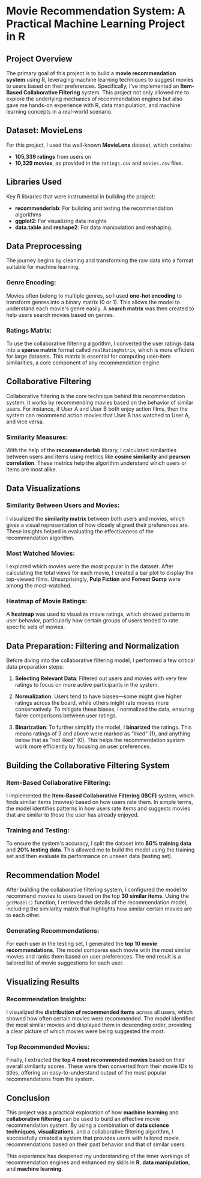 # Movie Recommendation System: A Practical Machine Learning Project in R

## Project Overview
The primary goal of this project is to build a **movie recommendation system** using R, leveraging machine learning techniques to suggest movies to users based on their preferences. Specifically, I’ve implemented an **Item-Based Collaborative Filtering** system. This project not only allowed me to explore the underlying mechanics of recommendation engines but also gave me hands-on experience with R, data manipulation, and machine learning concepts in a real-world scenario.

## Dataset: MovieLens
For this project, I used the well-known **MovieLens** dataset, which contains:
- **105,339 ratings** from users on
- **10,329 movies**, as provided in the `ratings.csv` and `movies.csv` files.

## Libraries Used
Key R libraries that were instrumental in building the project:
- **recommenderlab**: For building and testing the recommendation algorithms
- **ggplot2**: For visualizing data insights
- **data.table** and **reshape2**: For data manipulation and reshaping.

## Data Preprocessing
The journey begins by cleaning and transforming the raw data into a format suitable for machine learning.

### Genre Encoding:
Movies often belong to multiple genres, so I used **one-hot encoding** to transform genres into a binary matrix (0 or 1). This allows the model to understand each movie's genre easily. A **search matrix** was then created to help users search movies based on genres.

### Ratings Matrix:
To use the collaborative filtering algorithm, I converted the user ratings data into a **sparse matrix** format called `realRatingMatrix`, which is more efficient for large datasets. This matrix is essential for computing user-item similarities, a core component of any recommendation engine.

## Collaborative Filtering
Collaborative filtering is the core technique behind this recommendation system. It works by recommending movies based on the behavior of similar users. For instance, if User A and User B both enjoy action films, then the system can recommend action movies that User B has watched to User A, and vice versa.

### Similarity Measures:
With the help of the **recommenderlab** library, I calculated similarities between users and items using metrics like **cosine similarity** and **pearson correlation**. These metrics help the algorithm understand which users or items are most alike.

## Data Visualizations

### Similarity Between Users and Movies:
I visualized the **similarity matrix** between both users and movies, which gives a visual representation of how closely aligned their preferences are. These insights helped in evaluating the effectiveness of the recommendation algorithm.

### Most Watched Movies:
I explored which movies were the most popular in the dataset. After calculating the total views for each movie, I created a bar plot to display the top-viewed films. Unsurprisingly, **Pulp Fiction** and **Forrest Gump** were among the most-watched.

### Heatmap of Movie Ratings:
A **heatmap** was used to visualize movie ratings, which showed patterns in user behavior, particularly how certain groups of users tended to rate specific sets of movies.

## Data Preparation: Filtering and Normalization
Before diving into the collaborative filtering model, I performed a few critical data preparation steps:

1. **Selecting Relevant Data**: Filtered out users and movies with very few ratings to focus on more active participants in the system.
   
2. **Normalization**: Users tend to have biases—some might give higher ratings across the board, while others might rate movies more conservatively. To mitigate these biases, I normalized the data, ensuring fairer comparisons between user ratings.

3. **Binarization**: To further simplify the model, I **binarized** the ratings. This means ratings of 3 and above were marked as "liked" (1), and anything below that as "not liked" (0). This helps the recommendation system work more efficiently by focusing on user preferences.

## Building the Collaborative Filtering System

### Item-Based Collaborative Filtering:
I implemented the **Item-Based Collaborative Filtering (IBCF)** system, which finds similar items (movies) based on how users rate them. In simple terms, the model identifies patterns in how users rate items and suggests movies that are similar to those the user has already enjoyed.

### Training and Testing:
To ensure the system's accuracy, I split the dataset into **80% training data** and **20% testing data**. This allowed me to build the model using the training set and then evaluate its performance on unseen data (testing set).

## Recommendation Model

After building the collaborative filtering system, I configured the model to recommend movies to users based on the top **30 similar items**. Using the `getModel()` function, I retrieved the details of the recommendation model, including the similarity matrix that highlights how similar certain movies are to each other.

### Generating Recommendations:
For each user in the testing set, I generated the **top 10 movie recommendations**. The model compares each movie with the most similar movies and ranks them based on user preferences. The end result is a tailored list of movie suggestions for each user.

## Visualizing Results

### Recommendation Insights:
I visualized the **distribution of recommended items** across all users, which showed how often certain movies were recommended. The model identified the most similar movies and displayed them in descending order, providing a clear picture of which movies were being suggested the most.

### Top Recommended Movies:
Finally, I extracted the **top 4 most recommended movies** based on their overall similarity scores. These were then converted from their movie IDs to titles, offering an easy-to-understand output of the most popular recommendations from the system.

## Conclusion

This project was a practical exploration of how **machine learning** and **collaborative filtering** can be used to build an effective movie recommendation system. By using a combination of **data science techniques**, **visualizations**, and a collaborative filtering algorithm, I successfully created a system that provides users with tailored movie recommendations based on their past behavior and that of similar users.

This experience has deepened my understanding of the inner workings of recommendation engines and enhanced my skills in **R**, **data manipulation**, and **machine learning**.
